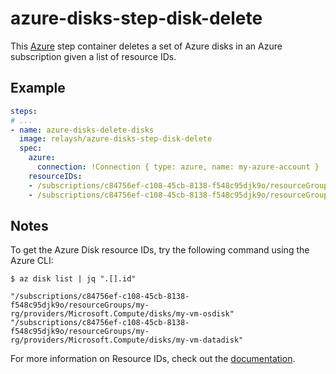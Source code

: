 # azure-disks-step-disk-delete

This [Azure](https://azure.microsoft.com/en-us/services/storage/disks/) step container deletes a set of
Azure disks in an Azure subscription given a list of resource IDs.

## Example  

```yaml
steps:
# ...
- name: azure-disks-delete-disks
  image: relaysh/azure-disks-step-disk-delete
  spec:
    azure:
      connection: !Connection { type: azure, name: my-azure-account }
    resourceIDs:
    - /subscriptions/c84756ef-c108-45cb-8138-f548c95djk9o/resourceGroups/my-rg/providers/Microsoft.Compute/disks/my-vm-osdisk
    - /subscriptions/c84756ef-c108-45cb-8138-f548c95djk9o/resourceGroups/my-rg/providers/Microsoft.Compute/disks/my-vm-datadisk
```

## Notes
To get the Azure Disk resource IDs, try the following command using the Azure CLI: 
 ```
 $ az disk list | jq ".[].id"

"/subscriptions/c84756ef-c108-45cb-8138-f548c95djk9o/resourceGroups/my-rg/providers/Microsoft.Compute/disks/my-vm-osdisk"
"/subscriptions/c84756ef-c108-45cb-8138-f548c95djk9o/resourceGroups/my-rg/providers/Microsoft.Compute/disks/my-vm-datadisk"
```

For more information on Resource IDs, check out the [documentation]("https://docs.microsoft.com/en-us/rest/api/resources/resources/getbyid"). 


